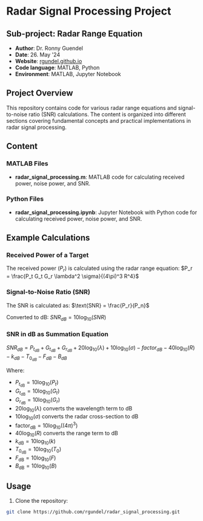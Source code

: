 # Radar Signal Processing Project
## Sub-project: Radar Range Equation

* **Author**: Dr. Ronny Guendel
* **Date**: 26. May '24  
* **Website**: [rgundel.github.io](https://rgundel.github.io/)
* **Code language**: MATLAB, Python
* **Environment**: MATLAB, Jupyter Notebook

## Project Overview

This repository contains code for various radar range equations and signal-to-noise ratio (SNR) calculations. The content is organized into different sections covering fundamental concepts and practical implementations in radar signal processing.

## Content

### MATLAB Files
- **radar_signal_processing.m**: MATLAB code for calculating received power, noise power, and SNR.

### Python Files
- **radar_signal_processing.ipynb**: Jupyter Notebook with Python code for calculating received power, noise power, and SNR.

## Example Calculations

### Received Power of a Target
The received power ($P_r$) is calculated using the radar range equation:
$P_r = \frac{P_t G_t G_r \lambda^2 \sigma}{(4\pi)^3 R^4}$

### Signal-to-Noise Ratio (SNR)
The SNR is calculated as:
$\text{SNR} = \frac{P_r}{P_n}$

Converted to dB:
$SNR_{dB} = 10 \log_{10}(SNR)$

### SNR in dB as Summation Equation
$SNR_{dB} = P_{t_{dB}} + G_{t_{dB}} + G_{r_{dB}} + 20 \log_{10}(\lambda) + 10 \log_{10}(\sigma) - factor_{dB} - 40 \log_{10}(R) - k_{dB} - T_{0_{dB}} - F_{dB} - B_{dB}$


Where:
- $P_{t_{\text{dB}}} = 10 \log_{10}(P_t)$
- $G_{t_{\text{dB}}} = 10 \log_{10}(G_t)$
- $G_{r_{\text{dB}}} = 10 \log_{10}(G_r)$
- $20 \log_{10}(\lambda)$ converts the wavelength term to dB
- $10 \log_{10}(\sigma)$ converts the radar cross-section to dB
- $\text{factor}_{\text{dB}} = 10 \log_{10}((4 \pi)^3)$
- $40 \log_{10}(R)$ converts the range term to dB
- $k_{\text{dB}} = 10 \log_{10}(k)$
- $T_{0_{\text{dB}}} = 10 \log_{10}(T_0)$
- $F_{\text{dB}} = 10 \log_{10}(F)$
- $B_{\text{dB}} = 10 \log_{10}(B)$

## Usage

1. Clone the repository:
```sh
git clone https://github.com/rgundel/radar_signal_processing.git
